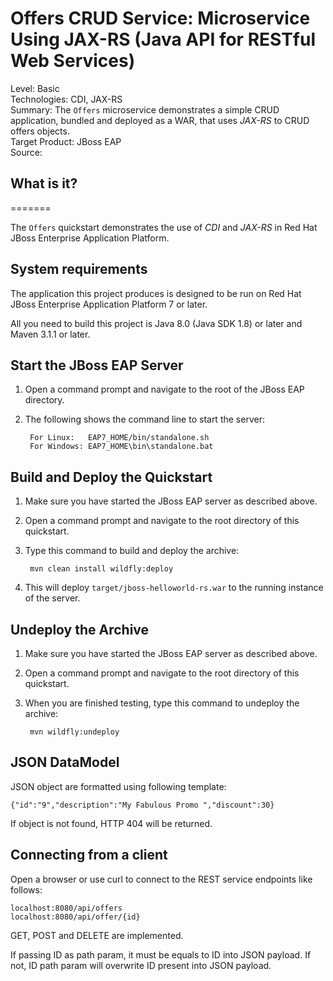 Offers CRUD Service: Microservice Using JAX-RS (Java API for RESTful Web Services)
==========================================================================
Level: Basic    
Technologies: CDI, JAX-RS    
Summary: The `Offers` microservice demonstrates a simple CRUD application, bundled and deployed as a WAR, that uses *JAX-RS* to CRUD offers objects.    
Target Product: JBoss EAP  
Source: 

## What is it?

=======

The `Offers` quickstart demonstrates the use of *CDI* and *JAX-RS* in Red Hat JBoss Enterprise Application Platform.


## System requirements

The application this project produces is designed to be run on Red Hat JBoss Enterprise Application Platform 7 or later. 

All you need to build this project is Java 8.0 (Java SDK 1.8) or later and Maven 3.1.1 or later.



## Start the JBoss EAP Server


1. Open a command prompt and navigate to the root of the JBoss EAP directory.
2. The following shows the command line to start the server:

        For Linux:   EAP7_HOME/bin/standalone.sh
        For Windows: EAP7_HOME\bin\standalone.bat

 
## Build and Deploy the Quickstart


1. Make sure you have started the JBoss EAP server as described above.
2. Open a command prompt and navigate to the root directory of this quickstart.
3. Type this command to build and deploy the archive:

        mvn clean install wildfly:deploy

4. This will deploy `target/jboss-helloworld-rs.war` to the running instance of the server.



## Undeploy the Archive


1. Make sure you have started the JBoss EAP server as described above.
2. Open a command prompt and navigate to the root directory of this quickstart.
3. When you are finished testing, type this command to undeploy the archive:

        mvn wildfly:undeploy
        
## JSON DataModel

JSON object are formatted using following template:

```
{"id":"9","description":"My Fabulous Promo ","discount":30}
```

If object is not found, HTTP 404 will be returned.

        
## Connecting from a client

Open a browser or use curl to connect to the REST service endpoints like follows:

```
localhost:8080/api/offers
localhost:8080/api/offer/{id} 
```

GET, POST and DELETE are implemented.

If passing ID as path param, it must be equals to ID into JSON payload. If not, ID path param will overwrite ID present into JSON payload.

<!-- Build and Deploy the Quickstart to OpenShift - Coming soon! -->
